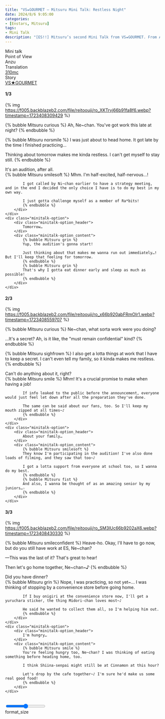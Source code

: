 ```yaml
---
title: "VS★GOURMET – Mitsuru Mini Talk: Restless Night"
date: 2024/8/6 9:05:00
categories:
- [Enstars, Mitsuru]
tags:
- Mini Talk
description: "[ES!!] Mitsuru’s second Mini Talk from VS★GOURMET. From Anzu’s POV."
---
```

<div class="three-wrapper" style="--storyColor:#5ac189;--storyColor-rgb:90,193,137;--storyColor-h:147.4;--storyColor-s:45.4%;--storyColor-l:55.5%;">
    <div class="info-area">
        <div class="info">
            <div class="info-item characters">
                <div class="label">
                    Mini talk
                </div>
                <div class="value">
					<a href="/categories/Enstars/Mitsuru" character="Mitsuru"></a>
                </div>
            </div>
            <div class="info-item one">
                <div class="label">
                    Point of View
                </div>
                <div class="value">
                    Anzu
                </div>
            </div>
            <div class="info-item two">
                <div class="label">
                    Translation
                </div>
                <div class="value">
                    <a href="/about">310mc</a>
                </div>
            </div>
            <div class="info-item three">
                <div class="label">
                   Story
                </div>
                <div class="value">
                    <a href="/vs_gourmet">VS★GOURMET</a>
                </div>
            </div>
        </div>
    </div>
</div>

<!-- more -->

#### <div mt="rare"></div> 1/3

{% img https://f005.backblazeb2.com/file/reitoouji/ro_XKTrvj66b91fa8f6.webp?timestamp=1723408309429 %}

{% bubble Mitsuru curious %}
Ah, Ne~chan. You've got work this late at night?
{% endbubble %}

{% bubble Mitsuru norsmile %}
I was just about to head home. It got late by the time I finished practicing…

Thinking about tomorrow makes me kinda restless. I can't get myself to stay still.
{% endbubble %}

<div class="minitalk" character="Anzu">
    <div class="minitalk-option">
        <div class="minitalk-option_header">
            It's an audition, after all.
        </div>
        <div class="minitalk-option_content">
            {% bubble Mitsuru smilesoft %}
            Mhm. I'm half-excited, half-nervous…!

            I got called by Ni~chan earlier to have a strategy meeting, and in the end I decided the only choice I have is to do my best in my own way.

            I just gotta challenge myself as a member of Ra*bits!
			{% endbubble %}
        </div>
    </div>
    <div class="minitalk-option">
        <div class="minitalk-option_header">
            Tomorrow…
        </div>
        <div class="minitalk-option_content">
            {% bubble Mitsuru grin %}
            Yup, the audition's gonna start!

            Just thinking about that makes me wanna run out immediately…! But I'll keep that feeling for tomorrow.
            {% endbubble %}
            {% bubble Mitsuru grin %}
            That's why I gotta eat dinner early and sleep as much as possible!
			{% endbubble %}
        </div>
    </div>
</div>

#### <div mt="rare"></div> 2/3

{% img https://f005.backblazeb2.com/file/reitoouji/ro_x66b920abFRmOIr1.webp?timestamp=1723408559707 %}

{% bubble Mitsuru curious %}
Ne~chan, what sorta work were you doing?

…It's a secret? Ah, is it like, the "must remain confidential" kind?
{% endbubble %}

{% bubble Mitsuru sighfrown %}
I also get a lotta things at work that I have to keep a secret. I can't even tell my family, so it kinda makes me restless.
{% endbubble %}

<div class="minitalk" character="Anzu">
    <div class="minitalk-option">
        <div class="minitalk-option_header">
            Can't do anything about it, right?
        </div>
        <div class="minitalk-option_content">
            {% bubble Mitsuru smile %}
            Mhm! It's a crucial promise to make when having a job!

            If info leaked to the public before the announcement, everyone would just feel let down after all the preparation they've done.

            The same can be said about our fans, too. So I'll keep my mouth zipped at all times~♪
			{% endbubble %}
        </div>
    </div>
    <div class="minitalk-option">
        <div class="minitalk-option_header">
            About your family…
        </div>
        <div class="minitalk-option_content">
            {% bubble Mitsuru smilesoft %}
            They know I'm participating in the audition! I've also done loads of filming, and they saw that too~♪

            I got a lotta support from everyone at school too, so I wanna do my best.
            {% endbubble %}
            {% bubble Mitsuru fist %}
            And also, I wanna be thought of as an amazing senior by my juniors…☆
			{% endbubble %}
        </div>
    </div>
</div>

#### <div mt="rare"></div> 3/3

{% img https://f005.backblazeb2.com/file/reitoouji/ro_SM3lUc66b9202aX6.webp?timestamp=1723408430330 %}

{% bubble Mitsuru smileconfident %}
Heave-ho. Okay, I'll have to go now, but do you still have work at ES, Ne~chan?

—This was the last of it? That's great to hear!

Then let's go home together, Ne\~chan\~♪
{% endbubble %}

<div class="minitalk" character="Anzu">
    <div class="minitalk-option">
        <div class="minitalk-option_header">
          Did you have dinner?
        </div>
        <div class="minitalk-option_content">
            {% bubble Mitsuru grin %}
            Nope, I was practicing, so not yet~… I was thinking of stopping by a convenience store before going home.

            If I buy onigiri at the convenience store now, I'll get a yuruchara sticker, the thing Midori-chan loves most~♪

            He said he wanted to collect them all, so I'm helping him out.
			{% endbubble %}
        </div>
    </div>
    <div class="minitalk-option">
        <div class="minitalk-option_header">
            I'm hungry…
        </div>
        <div class="minitalk-option_content">
            {% bubble Mitsuru smile %}
            You're feeling hungry too, Ne~chan? I was thinking of eating something before heading home, too.

            I think Shiina-senpai might still be at Cinnamon at this hour?

            Let's drop by the cafe together~♪ I'm sure he'd make us some real good food!
			{% endbubble %}
        </div>
    </div>
</div>
<br>
<div class="navigation2">
    <div class="toolbar-wrapper">
        <div class="slider-container">
            <input type="range" min="1" max="5" value="3" class="slider">
        </div>
        <div class="toolbar">
            <a target="_blank" href="/translations" class="home-button" title="Translations Masterlist"><i class="fa fa-home"></i></a>
            <a href="/vs_gourmet/minitalk/mitsuru_1" title="Mitsuru Mini Talk: Reminded Of Its Taste"><i class="fa fa-arrow-left"></i></a>
            <div class="toolbar__section">
                <a id="sliderDrop">
                    <span class="material-icons-round" title="Text Size">format_size</span>
                </a>
            </div>
            <a target="_blank" href="/vs_gourmet#Mini-Talks" title="Index"><i class="fa fa-star"></i></a>
            <a href="#top" class="top-arrow" title="Back to Top"><i class="fa fa-arrow-up"></i></a>
        </div>
    </div>
</div>